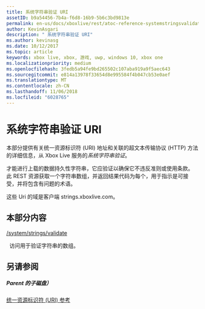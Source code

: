 ```yaml
---
title: 系统字符串验证 URI
assetID: b9a54456-7b4a-f6d8-16b9-5b6c3bd9813e
permalink: en-us/docs/xboxlive/rest/atoc-reference-systemstringsvalidate.html
author: KevinAsgari
description: " 系统字符串验证 URI"
ms.author: kevinasg
ms.date: 10/12/2017
ms.topic: article
keywords: xbox live, xbox, 游戏, uwp, windows 10, xbox one
ms.localizationpriority: medium
ms.openlocfilehash: 3fedb5a94fe9bd265502c107aba919a9f5aec643
ms.sourcegitcommit: e814a13978f33654d8e995584f4b047cb53e0aef
ms.translationtype: MT
ms.contentlocale: zh-CN
ms.lasthandoff: 11/06/2018
ms.locfileid: "6028765"
---
```

# <a name="system-strings-validatation-uris"></a>系统字符串验证 URI
 
本部分提供有关统一资源标识符 (URI) 地址和关联的超文本传输协议 (HTTP) 方法的详细信息，从 Xbox Live 服务的*系统字符串验证*。
 
才能进行上载的数据持久性字符串，它应验证以确保它不违反准则或使用条款。 此 REST 资源获取一个字符串数组，并返回结果代码为每个，用于指示是可接受，并将包含有问题的术语。
 
这些 Uri 的域是客户端 strings.xboxlive.com。
 
<a id="ID4EQB"></a>

 
## <a name="in-this-section"></a>本部分内容

[/system/strings/validate](uri-systemstringsvalidate.md)

&nbsp;&nbsp;访问用于验证字符串的数组。
 
<a id="ID4EWB"></a>

 
## <a name="see-also"></a>另请参阅
 
<a id="ID4EYB"></a>

 
##### <a name="parent"></a>Parent 的子磁盘） 

[统一资源标识符 (URI) 参考](../atoc-xboxlivews-reference-uris.md)

   